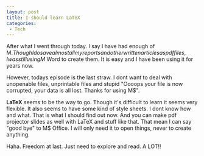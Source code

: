 ```yaml
---
layout: post
title: I should learn LaTeX
categories:
 - Tech
---
```


After what I went through today. I say I have had enough of M$. Though I do save almost all my reports and other written articles as pdf files, I was still using M$ Word to create them. It is easy and I have been using it for years now.

However, todays episode is the last straw. I dont want to deal with unopenable files, unprintable files and stupid "Oooops your file is now corrupted, your data is all lost. Thanks for using M$".

**LaTeX** seems to be the way to go. Though it's difficult to learn it seems very flexible. It also seems to have some kind of style sheets. I dont know how and what. That is what I should find out now. And you can make pdf projector slides as well with LaTeX and stuff like that. That mean I can say "good bye" to M$ Office. I will only need it to open things, never to create anything.

Haha. Freedom at last. Just need to explore and read. A LOT!!
